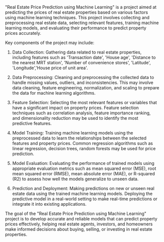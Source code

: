 "Real Estate Price Prediction using Machine Learning" is a project aimed at predicting the prices of real estate properties based on various factors
using machine learning techniques. This project involves collecting and preprocessing real estate data, selecting relevant features, training machine
learning models, and evaluating their performance to predict property prices accurately.

Key components of the project may include:
1. Data Collection: Gathering data related to real estate properties, including features such as 'Transaction date', 'House age', 'Distance to the nearest MRT station',
       'Number of convenience stores', 'Latitude', 'Longitude','House price of unit area'.

2. Data Preprocessing: Cleaning and preprocessing the collected data to handle missing values, outliers, and inconsistencies. This may involve data
   cleaning, feature engineering, normalization, and scaling to prepare the data for machine learning algorithms.

3. Feature Selection: Selecting the most relevant features or variables that have a significant impact on property prices. Feature selection techniques
    such as correlation analysis, feature importance ranking, and dimensionality reduction may be used to identify the most predictive features.

4. Model Training: Training machine learning models using the preprocessed data to learn the relationships between the selected features and property prices.
   Common regression algorithms such as linear regression, decision trees, random forests may be used for price prediction.

5. Model Evaluation: Evaluating the performance of trained models using appropriate evaluation metrics such as mean squared error (MSE), root mean squared error (RMSE),
    mean absolute error (MAE), or R-squared (R2) to assess how well the models generalize to unseen data.

6. Prediction and Deployment: Making predictions on new or unseen real estate data using the trained machine learning models. Deploying the predictive
    model in a real-world setting to make real-time predictions or integrate it into existing applications.

The goal of the "Real Estate Price Prediction using Machine Learning" project is to develop accurate and reliable models that can predict 
property prices effectively, helping real estate agents, investors, and homeowners make informed decisions about buying, selling, or investing in real estate properties.
